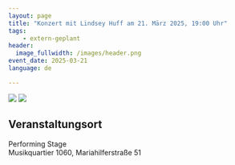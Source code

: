 ```yaml
---
layout: page
title: "Konzert mit Lindsey Huff am 21. März 2025, 19:00 Uhr"
tags:
    - extern-geplant
header:
  image_fullwidth: /images/header.png
event_date: 2025-03-21
language: de

---
```


<img src="/images/extern/2025-03-21a.jpg"/>

<img src="/images/extern/2025-03-21b.jpg"/>


## Veranstaltungsort

Performing Stage<br>
Musikquartier 1060, Mariahilferstraße 51<br>



<div
    data-service="googlemaps"
    data-id="!1m18!1m12!1m3!1d2659.370150033962!2d16.35147111213612!3d48.19948587113054!2m3!1f0!2f0!3f0!3m2!1i1024!2i768!4f13.1!3m3!1m2!1s0x476d078eee1a255d%3A0x59a0b66eb49dad17!2sMariahilfer%20Str.%2051%2C%201060%20Wien!5e0!3m2!1sen!2sat!4v1705917967905!5m2!1sen!2sat"
    data-autoscale
></div>



